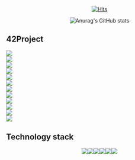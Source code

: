 <div align=center>
  
[![Hits](https://hits.seeyoufarm.com/api/count/incr/badge.svg?url=https%3A%2F%2Fgithub.com%2Fukjinlee66&count_bg=%233DA6C8&title_bg=%23C6CD65&icon=&icon_color=%23E7E7E7&title=visit&edge_flat=false)](https://hits.seeyoufarm.com)

![Anurag's GitHub stats](https://github-readme-stats.vercel.app/api?username=ukjinlee66&count_private=true&show_icons=true&theme=cobalt)

<div align=left>

## 42Project<br>

![](https://img.shields.io/badge/Libft-pass-green?style=for-the-badge&logo=42)<br>
![](https://img.shields.io/badge/ft__printf-pass-green?style=for-the-badge&logo=42)<br>
![](https://img.shields.io/badge/get__next__line-pass-green?style=for-the-badge&logo=42)<br>
![](https://img.shields.io/badge/netwhat-pass-green?style=for-the-badge&logo=42)<br>
![](https://img.shields.io/badge/cub3d-pass-green?style=for-the-badge&logo=42)<br>
![](https://img.shields.io/badge/ft__server-pass-green?style=for-the-badge&logo=42)<br>
![](https://img.shields.io/badge/libasm-pass-green?style=for-the-badge&logo=42)<br>
![](https://img.shields.io/badge/ft__services-pass-green?style=for-the-badge&logo=42)<br>
![](https://img.shields.io/badge/minishell-pass-green?style=for-the-badge&logo=42)<br>
![](https://img.shields.io/badge/ft__containers-progressing-orange?style=for-the-badge&logo=42)<br>
![](https://img.shields.io/badge/webserv-progressing-orange?style=for-the-badge&logo=42)<br>
![](https://img.shields.io/badge/ft__transcendence-not_started-red?style=for-the-badge&logo=42)<br>

## Technology stack<br>

<div align=center>
  
![](https://img.shields.io/badge/_-C-A8B9CC?style=for-the-badge&logo=c)![](https://img.shields.io/badge/_-C++-00599C?style=for-the-badge&logo=c%2B%2B)![](https://img.shields.io/badge/_-Docker-9cf?style=for-the-badge&logo=Docker)![](https://img.shields.io/badge/_-Kubernetes-9cf?style=for-the-badge&logo=kubernetes)![](https://img.shields.io/badge/_-MySQL-4479A1?style=for-the-badge&logo=mysql)![](https://img.shields.io/badge/_-Swift-FA7343?style=for-the-badge&logo=swift)
<!--
**ukjinlee66/ukjinlee66** is a ✨ _special_ ✨ repository because its `README.md` (this file) appears on your GitHub profile.

Here are some ideas to get you started:

- 🔭 I’m currently working on ...
- 🌱 I’m currently learning ...
- 👯 I’m looking to collaborate on ...
- 🤔 I’m looking for help with ...
- 💬 Ask me about ...
- 📫 How to reach me: ...
- 😄 Pronouns: ...
- ⚡ Fun fact: ...
-->
